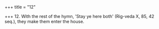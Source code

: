 +++
title = "12"

+++
12. With the rest of the hymn, 'Stay ye here both' (Rig-veda X, 85, 42 seq.), they make them enter the house.
